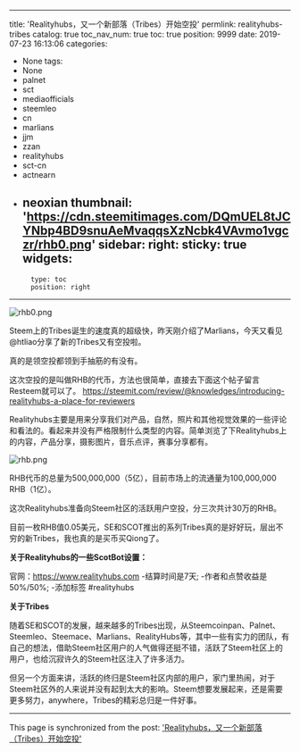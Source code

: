 
---
title: 'Realityhubs，又一个新部落（Tribes）开始空投'
permlink: realityhubs-tribes
catalog: true
toc_nav_num: true
toc: true
position: 9999
date: 2019-07-23 16:13:06
categories:
- None
tags:
- None
- palnet
- sct
- mediaofficials
- steemleo
- cn
- marlians
- jjm
- zzan
- realityhubs
- sct-cn
- actnearn
- neoxian
thumbnail: 'https://cdn.steemitimages.com/DQmUEL8tJCYNbp4BD9snuAeMvaqqsXzNcbk4VAvmo1vgczr/rhb0.png'
sidebar:
    right:
        sticky: true
widgets:
    -
        type: toc
        position: right
---


![rhb0.png](https://cdn.steemitimages.com/DQmUEL8tJCYNbp4BD9snuAeMvaqqsXzNcbk4VAvmo1vgczr/rhb0.png)

Steem上的Tribes诞生的速度真的超级快，昨天刚介绍了Marlians，今天又看见@htliao分享了新的Tribes又有空投啦。

真的是领空投都领到手抽筋的有没有。

这次空投的是叫做RHB的代币，方法也很简单，直接去下面这个帖子留言Resteem就可以了。
https://steemit.com/review/@knowledges/introducing-realityhubs-a-place-for-reviewers

Realityhubs主要是用来分享我们对产品，自然，照片和其他视觉效果的一些评论和看法的。看起来并没有严格限制什么类型的内容。简单浏览了下Realityhubs上的内容，产品分享，摄影图片，音乐点评，赛事分享都有。

![rhb.png](https://cdn.steemitimages.com/DQmQpTZbHt3i2rLebFvSxyKRnJgwnsuQK9CnazmUdGS5JBg/rhb.png)

RHB代币的总量为500,000,000（5亿），目前市场上的流通量为100,000,000 RHB（1亿）。

这次Realityhubs准备向Steem社区的活跃用户空投，分三次共计30万的RHB。

目前一枚RHB值0.05美元，SE和SCOT推出的系列Tribes真的是好好玩，层出不穷的新Tribes，我也真的是买币买Qiong了。



**关于Realityhubs的一些ScotBot设置：**


官网：https://www.realityhubs.com
-结算时间是7天;
-作者和点赞收益是50%/50%;
-添加标签 #realityhubs

**关于Tribes**

随着SE和SCOT的发展，越来越多的Tribes出现，从Steemcoinpan、Palnet、Steemleo、Steemace、Marlians、RealityHubs等，其中一些有实力的团队，有自己的想法，借助Steem社区用户的人气做得还挺不错，活跃了Steem社区上的用户，也给沉寂许久的Steem社区注入了许多活力。

但另一个方面来讲，活跃的终归是Steem社区内部的用户，家门里热闹，对于Steem社区外的人来说并没有起到太大的影响。Steem想要发展起来，还是需要更多努力，anywhere，Tribes的精彩总归是一件好事。

- - -

This page is synchronized from the post: ['Realityhubs，又一个新部落（Tribes）开始空投'](https://steemit.com/@jianan/realityhubs-tribes)
